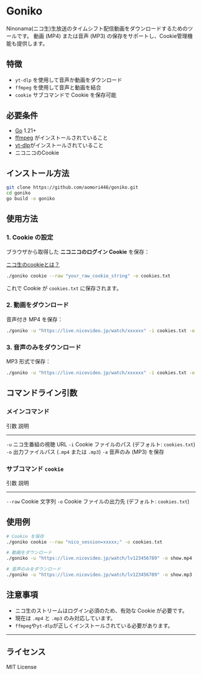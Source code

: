 # Goniko

Ninonama(ニコ生)生放送のタイムシフト配信動画をダウンロードするためのツールです。
動画 (MP4) または音声 (MP3) の保存をサポートし、Cookie管理機能も提供します。

## 特徴

-   `yt-dlp` を使用して音声か動画をダウンロード
-   `ffmpeg` を使用して音声と動画を結合
-   `cookie` サブコマンドで Cookie を保存可能

## 必要条件

-   [Go](https://go.dev/) 1.21+
-   [ffmpeg](https://ffmpeg.org/) がインストールされていること
-   [yt-dlp](https://github.com/yt-dlp/yt-dlp)がインストールされていること
-   ニコニコのCookie

## インストール方法

``` bash
git clone https://github.com/aomori446/goniko.git
cd goniko
go build -o goniko
```

## 使用方法

### 1. Cookie の設定

ブラウザから取得した **ニコニコのログイン Cookie** を保存：

[ニコ生のcookieとは？](https://github.com/aomori446/goniko/wiki/ニコ生のcookieとは？)

``` bash
./goniko cookie --raw "your_raw_cookie_string" -o cookies.txt
```

これで Cookie が `cookies.txt` に保存されます。

### 2. 動画をダウンロード

音声付き MP4 を保存：

``` bash
./goniko -u "https://live.nicovideo.jp/watch/xxxxxx" -i cookies.txt -o output.mp4
```

### 3. 音声のみをダウンロード

MP3 形式で保存：

``` bash
./goniko -u "https://live.nicovideo.jp/watch/xxxxxx" -i cookies.txt -o output.mp3 -a
```

## コマンドライン引数

### メインコマンド

  引数   説明
  ------ ---------------------------------------------------
  `-u`   ニコ生番組の視聴 URL
  `-i`   Cookie ファイルのパス (デフォルト: `cookies.txt`)
  `-o`   出力ファイルパス (`.mp4` または `.mp3`)
  `-a`   音声のみ (MP3) を保存

### サブコマンド `cookie`

  引数      説明
  --------- -----------------------------------------------------
  `--raw`   Cookie 文字列
  `-o`      Cookie ファイルの出力先 (デフォルト: `cookies.txt`)

## 使用例

``` bash
# Cookie を保存
./goniko cookie --raw "nico_session=xxxxx;" -o cookies.txt

# 動画をダウンロード
./goniko -u "https://live.nicovideo.jp/watch/lv123456789" -o show.mp4

# 音声のみをダウンロード
./goniko -u "https://live.nicovideo.jp/watch/lv123456789" -o show.mp3 -a
```

## 注意事項

-   ニコ生のストリームはログイン必須のため、有効な Cookie が必要です。
-   現在は `.mp4` と `.mp3` のみ対応しています。
-   `ffmpeg`や`yt-dlp`が正しくインストールされている必要があります。

------------------------------------------------------------------------

## ライセンス

MIT License
